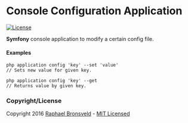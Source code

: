 Console Configuration Application
========================

[![License](http://img.shields.io/badge/license-MIT-ff69b4.svg?style=flat-square)](http://RaphaelBronsveld.mit-license.org)
  
**Symfony** console application to modify a certain config file.

#### Examples
```
php application config 'key' --set 'value'
// Sets new value for given key.

php application config 'key' --get
// Returns value by given key.
```

### Copyright/License
Copyright 2016 [Raphael Bronsveld](https://github.com/RaphaelBronsveld) - [MIT Licensed](http://RaphaelBronsveld.mit-license.org) 